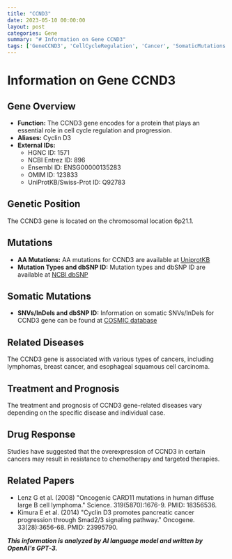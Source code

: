 ```yaml
---
title: "CCND3"
date: 2023-05-10 00:00:00
layout: post
categories: Gene
summary: "# Information on Gene CCND3"
tags: ['GeneCCND3', 'CellCycleRegulation', 'Cancer', 'SomaticMutations', 'DrugResistance', 'Prognosis', 'TargetedTherapies', 'OncologyResearch']
---
```


# Information on Gene CCND3

## Gene Overview

* **Function:** The CCND3 gene encodes for a protein that plays an essential role in cell cycle regulation and progression.
* **Aliases:** Cyclin D3
* **External IDs:**
     * HGNC ID: 1571
     * NCBI Entrez ID: 896
     * Ensembl ID: ENSG00000135283
     * OMIM ID: 123833
     * UniProtKB/Swiss-Prot ID: Q92783

## Genetic Position

The CCND3 gene is located on the chromosomal location 6p21.1.

## Mutations

* **AA Mutations:** AA mutations for CCND3 are available at [UniprotKB]([Click](https://www.uniprot.org/uniprot/Q92783#mutations).)
* **Mutation Types and dbSNP ID:** Mutation types and dbSNP ID are available at [NCBI dbSNP]([Click](https://www.ncbi.nlm.nih.gov/snp/rs8997).)

## Somatic Mutations

* **SNVs/InDels and dbSNP ID:** Information on somatic SNVs/InDels for CCND3 gene can be found at [COSMIC database]([Click](https://cancer.sanger.ac.uk/cosmic).)

## Related Diseases

The CCND3 gene is associated with various types of cancers, including lymphomas, breast cancer, and esophageal squamous cell carcinoma.

## Treatment and Prognosis

The treatment and prognosis of CCND3 gene-related diseases vary depending on the specific disease and individual case.

## Drug Response

Studies have suggested that the overexpression of CCND3 in certain cancers may result in resistance to chemotherapy and targeted therapies.

## Related Papers

* Lenz G et al. (2008) "Oncogenic CARD11 mutations in human diffuse large B cell lymphoma." Science. 319(5870):1676-9. PMID: 18356536.
* Kimura E et al. (2014) "Cyclin D3 promotes pancreatic cancer progression through Smad2/3 signaling pathway." Oncogene. 33(28):3656-68. PMID: 23995790.

**_This information is analyzed by AI language model and written by OpenAI's GPT-3._**